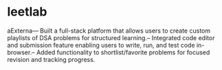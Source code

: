 # leetlab
 aExterna–– Built a full-stack platform that allows users to create custom playlists of DSA problems for structured learning.– Integrated code editor and submission feature enabling users to write, run, and test code in-browser.– Added functionality to shortlist/favorite problems for focused revision and tracking progress.
